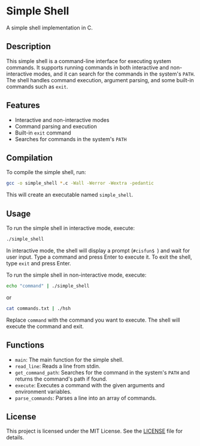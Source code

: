 # Simple Shell

A simple shell implementation in C.

## Description

This simple shell is a command-line interface for executing system commands. It supports running commands in both interactive and non-interactive modes, and it can search for the commands in the system's `PATH`. The shell handles command execution, argument parsing, and some built-in commands such as `exit`.

## Features

- Interactive and non-interactive modes
- Command parsing and execution
- Built-in `exit` command
- Searches for commands in the system's `PATH`

## Compilation

To compile the simple shell, run:

```bash
gcc -o simple_shell *.c -Wall -Werror -Wextra -pedantic
```

This will create an executable named `simple_shell`.

## Usage

To run the simple shell in interactive mode, execute:

```bash
./simple_shell
```

In interactive mode, the shell will display a prompt (`#cisfun$ `) and wait for user input. Type a command and press Enter to execute it. To exit the shell, type `exit` and press Enter.

To run the simple shell in non-interactive mode, execute:


```bash
echo "command" | ./simple_shell

```

or

```bash
cat commands.txt | ./hsh
```

Replace `command` with the command you want to execute. The shell will execute the command and exit.

## Functions

- `main`: The main function for the simple shell.
- `read_line`: Reads a line from stdin.
- `get_command_path`: Searches for the command in the system's `PATH` and returns the command's path if found.
- `execute`: Executes a command with the given arguments and environment variables.
- `parse_commands`: Parses a line into an array of commands.

## License

This project is licensed under the MIT License. See the [LICENSE](LICENSE) file for details.
